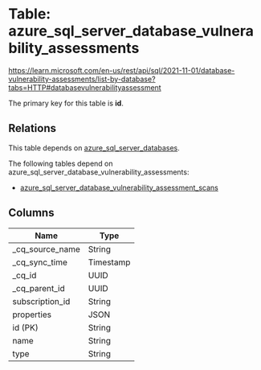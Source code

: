 # Table: azure_sql_server_database_vulnerability_assessments

https://learn.microsoft.com/en-us/rest/api/sql/2021-11-01/database-vulnerability-assessments/list-by-database?tabs=HTTP#databasevulnerabilityassessment

The primary key for this table is **id**.

## Relations

This table depends on [azure_sql_server_databases](azure_sql_server_databases.md).

The following tables depend on azure_sql_server_database_vulnerability_assessments:
  - [azure_sql_server_database_vulnerability_assessment_scans](azure_sql_server_database_vulnerability_assessment_scans.md)

## Columns

| Name          | Type          |
| ------------- | ------------- |
|_cq_source_name|String|
|_cq_sync_time|Timestamp|
|_cq_id|UUID|
|_cq_parent_id|UUID|
|subscription_id|String|
|properties|JSON|
|id (PK)|String|
|name|String|
|type|String|